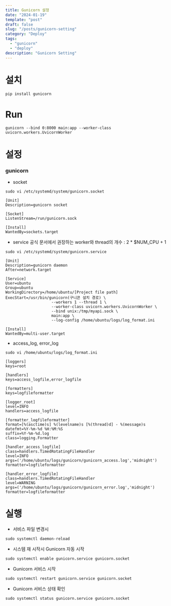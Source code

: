 ```yaml
---
title: Gunicorn 설정
date: "2024-01-19"
template: "post"
draft: false
slug: "/posts/gunicorn-setting"
category: "Deploy"
tags:
  - "gunicorn"
  - "deploy"
description: "Gunicorn Setting"
---
```


# 설치
```commandline
pip install gunicorn
```

# Run
```commandline
gunicorn --bind 0:8000 main:app --worker-class uvicorn.workers.UvicornWorker
```

# 설정
### gunicorn

- socket
```commandline
sudo vi /etc/systemd/system/gunicorn.socket
```
```
[Unit]
Description=gunicorn socket

[Socket]
ListenStream=/run/gunicorn.sock

[Install]
WantedBy=sockets.target
```

- service
공식 문서에서 권장하는 worker와 thread의 개수 : 2 * $NUM_CPU + 1
```commandline
sudo vi /etc/systemd/system/gunicorn.service
```
```
[Unit]
Description=gunicorn daemon
After=network.target

[Service]
User=ubuntu
Group=ubuntu
WorkingDirectory=/home/ubuntu/[Project file path]
ExecStart=/usr/bin/gunicorn(구니콘 설치 경로) \
					--workers 1 --thread 1 \
					--worker-class uvicorn.workers.UvicornWorker \
					--bind unix:/tmp/myapi.sock \
					main:app \
					--log-config /home/ubuntu/logs/log_format.ini

[Install]
WantedBy=multi-user.target
```

- access_log, error_log
```commandline
sudo vi /home/ubuntu/logs/log_format.ini
```
```
[loggers]
keys=root

[handlers]
keys=access_logfile,error_logfile

[formatters]
keys=logfileformatter

[logger_root]
level=INFO
handlers=access_logfile

[formatter_logfileformatter]
format=[%(asctime)s] %(levelname)s [%(thread)d] - %(message)s
datefmt=%Y-%m-%d %H:%M:%S
suffix=%Y-%m-%d.log
class=logging.Formatter

[handler_access_logfile]
class=handlers.TimedRotatingFileHandler
level=INFO
args=('/home/ubuntu/logs/gunicorn/gunicorn_access.log','midnight')
formatter=logfileformatter

[handler_error_logfile]
class=handlers.TimedRotatingFileHandler
level=WARNING
args=('/home/ubuntu/logs/gunicorn/gunicorn_error.log','midnight')
formatter=logfileformatter
```

# 실행

- 서비스 파일 변경시
```commandline
sudo systemctl daemon-reload
```

- 시스템 재 시작시 Gunicorn 자동 시작
```commandline
sudo systemctl enable gunicorn.service gunicorn.socket
```

- Gunicorn 서비스 시작
```commandline
sudo systemctl restart gunicorn.service gunicorn.socket
```

- Gunicorn 서비스 상태 확인
```commandline
sudo systemctl status gunicorn.service gunicorn.socket
```
